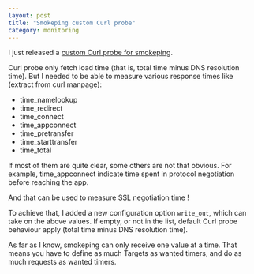 ```yaml
---
layout: post
title: "Smokeping custom Curl probe"
category: monitoring
---
```


	
I just released a [custom Curl probe for smokeping](https://github.com/oetiker/SmokePing/pull/24).

Curl probe only fetch load time (that is, total time minus DNS resolution time). But I needed to be able to measure various response times like (extract from curl manpage):

* time_namelookup
* time_redirect
* time_connect
* time_appconnect
* time_pretransfer
* time_starttransfer
* time_total

If most of them are quite clear, some others are not that obvious. For example, time_appconnect indicate time spent in protocol negotiation before reaching the app.

And that can be used to measure SSL negotiation time !

To achieve that, I added a new configuration option `write_out`, which can take on the above values. If empty, or not in the list, default Curl probe behaviour apply (total time minus DNS resolution time).

As far as I know, smokeping can only receive one value at a time. That means you have to define as much Targets as wanted timers, and do as much requests as wanted timers.
